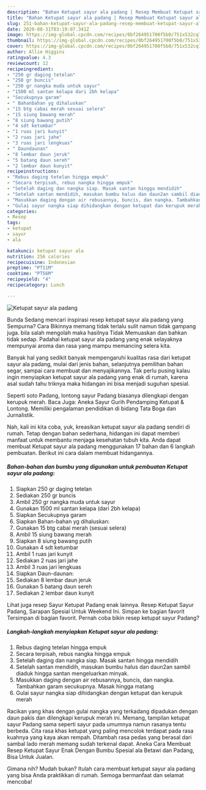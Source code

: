 ```yaml
---
description: "Bahan Ketupat sayur ala padang | Resep Membuat Ketupat sayur ala padang Yang Enak Dan Mudah"
title: "Bahan Ketupat sayur ala padang | Resep Membuat Ketupat sayur ala padang Yang Enak Dan Mudah"
slug: 251-bahan-ketupat-sayur-ala-padang-resep-membuat-ketupat-sayur-ala-padang-yang-enak-dan-mudah
date: 2020-08-31T03:19:07.341Z
image: https://img-global.cpcdn.com/recipes/0bf264951700f5b0/751x532cq70/ketupat-sayur-ala-padang-foto-resep-utama.jpg
thumbnail: https://img-global.cpcdn.com/recipes/0bf264951700f5b0/751x532cq70/ketupat-sayur-ala-padang-foto-resep-utama.jpg
cover: https://img-global.cpcdn.com/recipes/0bf264951700f5b0/751x532cq70/ketupat-sayur-ala-padang-foto-resep-utama.jpg
author: Allie Higgins
ratingvalue: 4.3
reviewcount: 12
recipeingredient:
- "250 gr daging tetelan"
- "250 gr buncis"
- "250 gr nangka muda untuk sayur"
- "1500 ml santan kelapa dari 2bh kelapa"
- "Secukupnya garam"
- " Bahanbahan yg dihaluskan"
- "15 btg cabai merah sesuai selera"
- "15 siung bawang merah"
- "8 siung bawang putih"
- "4 sdt ketumbar"
- "1 ruas jari kunyit"
- "2 ruas jari jahe"
- "3 ruas jari lengkuas"
- " Daundaunan"
- "8 lembar daun jeruk"
- "5 batang daun sereh"
- "2 lembar daun kunyit"
recipeinstructions:
- "Rebus daging tetelan hingga empuk"
- "Secara terpisah, rebus nangka hingga empuk"
- "Setelah daging dan nangka siap. Masak santan hingga mendidih"
- "Setelah santan mendidih, masukan bumbu halus dan daun2an sambil diaduk hingga santan mengeluarkan minyak."
- "Masukkan daging dengan air rebusannya, buncis, dan nangka. Tambahkan garam secukupnya. Masak hingga matang"
- "Gulai sayur nangka siap dihidangkan dengan ketupat dan kerupuk merah"
categories:
- Resep
tags:
- ketupat
- sayur
- ala

katakunci: ketupat sayur ala 
nutrition: 256 calories
recipecuisine: Indonesian
preptime: "PT11M"
cooktime: "PT56M"
recipeyield: "4"
recipecategory: Lunch

---
```



![Ketupat sayur ala padang](https://img-global.cpcdn.com/recipes/0bf264951700f5b0/751x532cq70/ketupat-sayur-ala-padang-foto-resep-utama.jpg)

Bunda Sedang mencari inspirasi resep ketupat sayur ala padang yang Sempurna? Cara Bikinnya memang tidak terlalu sulit namun tidak gampang juga. bila salah mengolah maka hasilnya Tidak Memuaskan dan bahkan tidak sedap. Padahal ketupat sayur ala padang yang enak selayaknya mempunyai aroma dan rasa yang mampu memancing selera kita.

Banyak hal yang sedikit banyak mempengaruhi kualitas rasa dari ketupat sayur ala padang, mulai dari jenis bahan, selanjutnya pemilihan bahan segar, sampai cara membuat dan menyajikannya. Tak perlu pusing kalau ingin menyiapkan ketupat sayur ala padang yang enak di rumah, karena asal sudah tahu triknya maka hidangan ini bisa menjadi suguhan spesial.

Seperti soto Padang, lontong sayur Padang biasanya dilengkapi dengan kerupuk merah. Baca Juga: Aneka Sayur Gurih Pendamping Ketupat &amp; Lontong. Memiliki pengalaman pendidikan di bidang Tata Boga dan Jurnalistik.


Nah, kali ini kita coba, yuk, kreasikan ketupat sayur ala padang sendiri di rumah. Tetap dengan bahan sederhana, hidangan ini dapat memberi manfaat untuk membantu menjaga kesehatan tubuh kita. Anda dapat membuat Ketupat sayur ala padang menggunakan 17 bahan dan 6 langkah pembuatan. Berikut ini cara dalam membuat hidangannya.

<!--inarticleads1-->

##### Bahan-bahan dan bumbu yang digunakan untuk pembuatan Ketupat sayur ala padang:

1. Siapkan 250 gr daging tetelan
1. Sediakan 250 gr buncis
1. Ambil 250 gr nangka muda untuk sayur
1. Gunakan 1500 ml santan kelapa (dari 2bh kelapa)
1. Siapkan Secukupnya garam
1. Siapkan  Bahan-bahan yg dihaluskan:
1. Gunakan 15 btg cabai merah (sesuai selera)
1. Ambil 15 siung bawang merah
1. Siapkan 8 siung bawang putih
1. Gunakan 4 sdt ketumbar
1. Ambil 1 ruas jari kunyit
1. Sediakan 2 ruas jari jahe
1. Ambil 3 ruas jari lengkuas
1. Siapkan  Daun-daunan:
1. Sediakan 8 lembar daun jeruk
1. Gunakan 5 batang daun sereh
1. Sediakan 2 lembar daun kunyit


Lihat juga resep Sayur Ketupat Padang enak lainnya. Resep Ketupat Sayur Padang, Sarapan Spesial Untuk Weekend Ini. Simpan ke bagian favorit Tersimpan di bagian favorit. Pernah coba bikin resep ketupat sayur Padang? 

<!--inarticleads2-->

##### Langkah-langkah menyiapkan Ketupat sayur ala padang:

1. Rebus daging tetelan hingga empuk
1. Secara terpisah, rebus nangka hingga empuk
1. Setelah daging dan nangka siap. Masak santan hingga mendidih
1. Setelah santan mendidih, masukan bumbu halus dan daun2an sambil diaduk hingga santan mengeluarkan minyak.
1. Masukkan daging dengan air rebusannya, buncis, dan nangka. Tambahkan garam secukupnya. Masak hingga matang
1. Gulai sayur nangka siap dihidangkan dengan ketupat dan kerupuk merah


Racikan yang khas dengan gulai nangka yang terkadang dipadukan dengan daun pakis dan dilengkapi kerupuk merah ini. Memang, tampilan ketupat sayur Padang sama seperti sayur pada umumnya namun rasanya tentu berbeda. Cita rasa khas ketupat yang paling mencolok terdapat pada rasa kuahnya yang kaya akan rempah. Ditambah rasa pedas yang berasal dari sambal lado merah memang sudah terkenal dapat. Aneka Cara Membuat Resep Ketupat Sayur Enak Dengan Bumbu Spesial ala Betawi dan Padang, Bisa Untuk Jualan. 

Gimana nih? Mudah bukan? Itulah cara membuat ketupat sayur ala padang yang bisa Anda praktikkan di rumah. Semoga bermanfaat dan selamat mencoba!
